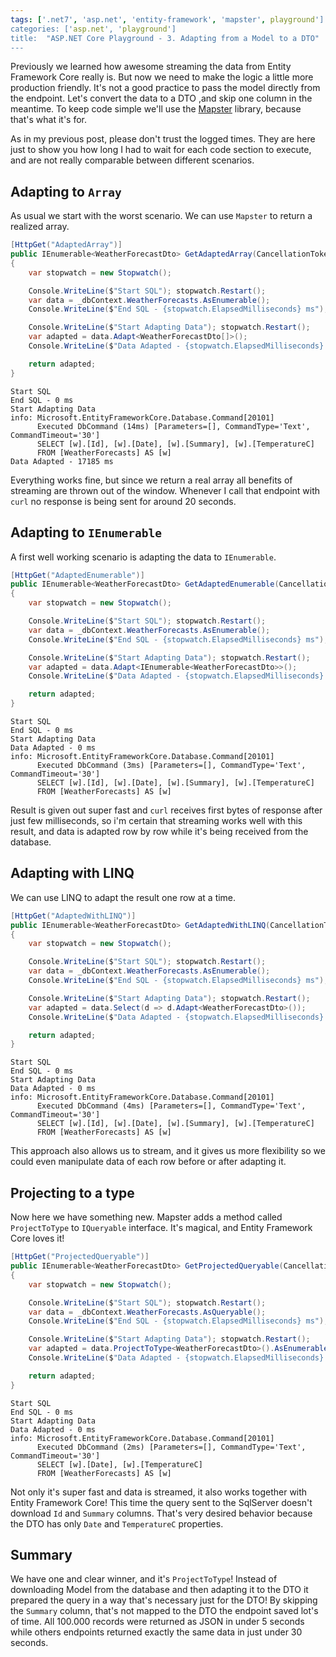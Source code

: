 ```yaml
---
tags: ['.net7', 'asp.net', 'entity-framework', 'mapster', playground']
categories: ['asp.net', 'playground']
title:  "ASP.NET Core Playground - 3. Adapting from a Model to a DTO"
---
```


Previously we learned how awesome streaming the data from Entity Framework Core really is. But now we need to make the logic a little more production friendly. It's not a good practice to pass the model directly from the endpoint. Let's convert the data to a DTO ,and skip one column in the meantime. To keep code simple we'll use the [Mapster](https://github.com/MapsterMapper/Mapster) library, because that's what it's for.

As in my previous post, please don't trust the logged times. They are here just to show you how long I had to wait for each code section to execute, and are not really comparable between different scenarios.

## Adapting to `Array`

As usual we start with the worst scenario. We can use `Mapster` to return a realized array.

```csharp
[HttpGet("AdaptedArray")]
public IEnumerable<WeatherForecastDto> GetAdaptedArray(CancellationToken cancellationToken)
{
    var stopwatch = new Stopwatch();

    Console.WriteLine($"Start SQL"); stopwatch.Restart();
    var data = _dbContext.WeatherForecasts.AsEnumerable();
    Console.WriteLine($"End SQL - {stopwatch.ElapsedMilliseconds} ms");

    Console.WriteLine($"Start Adapting Data"); stopwatch.Restart();
    var adapted = data.Adapt<WeatherForecastDto[]>();
    Console.WriteLine($"Data Adapted - {stopwatch.ElapsedMilliseconds} ms");

    return adapted;
}
```

```text
Start SQL
End SQL - 0 ms
Start Adapting Data
info: Microsoft.EntityFrameworkCore.Database.Command[20101]
      Executed DbCommand (14ms) [Parameters=[], CommandType='Text', CommandTimeout='30']
      SELECT [w].[Id], [w].[Date], [w].[Summary], [w].[TemperatureC]
      FROM [WeatherForecasts] AS [w]
Data Adapted - 17185 ms
```

Everything works fine, but since we return a real array all benefits of streaming are thrown out of the window. Whenever I call that endpoint with `curl` no response is being sent for around 20 seconds.

## Adapting to `IEnumerable`

A first well working scenario is adapting the data to `IEnumerable`.

```csharp
[HttpGet("AdaptedEnumerable")]
public IEnumerable<WeatherForecastDto> GetAdaptedEnumerable(CancellationToken cancellationToken)
{
    var stopwatch = new Stopwatch();

    Console.WriteLine($"Start SQL"); stopwatch.Restart();
    var data = _dbContext.WeatherForecasts.AsEnumerable();
    Console.WriteLine($"End SQL - {stopwatch.ElapsedMilliseconds} ms");

    Console.WriteLine($"Start Adapting Data"); stopwatch.Restart();
    var adapted = data.Adapt<IEnumerable<WeatherForecastDto>>();
    Console.WriteLine($"Data Adapted - {stopwatch.ElapsedMilliseconds} ms");

    return adapted;
}
```

```text
Start SQL
End SQL - 0 ms
Start Adapting Data
Data Adapted - 0 ms
info: Microsoft.EntityFrameworkCore.Database.Command[20101]
      Executed DbCommand (3ms) [Parameters=[], CommandType='Text', CommandTimeout='30']
      SELECT [w].[Id], [w].[Date], [w].[Summary], [w].[TemperatureC]
      FROM [WeatherForecasts] AS [w]
```

Result is given out super fast and `curl` receives first bytes of response after just few milliseconds, so i'm certain that streaming works well with this result, and data is adapted row by row while it's being received from the database.

## Adapting with LINQ

We can use LINQ to adapt the result one row at a time.

```csharp
[HttpGet("AdaptedWithLINQ")]
public IEnumerable<WeatherForecastDto> GetAdaptedWithLINQ(CancellationToken cancellationToken)
{
    var stopwatch = new Stopwatch();

    Console.WriteLine($"Start SQL"); stopwatch.Restart();
    var data = _dbContext.WeatherForecasts.AsEnumerable();
    Console.WriteLine($"End SQL - {stopwatch.ElapsedMilliseconds} ms");

    Console.WriteLine($"Start Adapting Data"); stopwatch.Restart();
    var adapted = data.Select(d => d.Adapt<WeatherForecastDto>());
    Console.WriteLine($"Data Adapted - {stopwatch.ElapsedMilliseconds} ms");

    return adapted;
}
```

```text
Start SQL
End SQL - 0 ms
Start Adapting Data
Data Adapted - 0 ms
info: Microsoft.EntityFrameworkCore.Database.Command[20101]
      Executed DbCommand (4ms) [Parameters=[], CommandType='Text', CommandTimeout='30']
      SELECT [w].[Id], [w].[Date], [w].[Summary], [w].[TemperatureC]
      FROM [WeatherForecasts] AS [w]
```

This approach also allows us to stream, and it gives us more flexibility so we could even manipulate data of each row before or after adapting it.

## Projecting to a type

Now here we have something new. Mapster adds a method called `ProjectToType` to `IQueryable` interface. It's magical, and Entity Framework Core loves it!

```csharp
[HttpGet("ProjectedQueryable")]
public IEnumerable<WeatherForecastDto> GetProjectedQueryable(CancellationToken cancellationToken)
{
    var stopwatch = new Stopwatch();

    Console.WriteLine($"Start SQL"); stopwatch.Restart();
    var data = _dbContext.WeatherForecasts.AsQueryable();
    Console.WriteLine($"End SQL - {stopwatch.ElapsedMilliseconds} ms");

    Console.WriteLine($"Start Adapting Data"); stopwatch.Restart();
    var adapted = data.ProjectToType<WeatherForecastDto>().AsEnumerable();
    Console.WriteLine($"Data Adapted - {stopwatch.ElapsedMilliseconds} ms");

    return adapted;
}
```

```text
Start SQL
End SQL - 0 ms
Start Adapting Data
Data Adapted - 0 ms
info: Microsoft.EntityFrameworkCore.Database.Command[20101]
      Executed DbCommand (2ms) [Parameters=[], CommandType='Text', CommandTimeout='30']
      SELECT [w].[Date], [w].[TemperatureC]
      FROM [WeatherForecasts] AS [w]
```

Not only it's super fast and data is streamed, it also works together with Entity Framework Core! This time the query sent to the SqlServer doesn't download `Id` and `Summary` columns. That's very desired behavior because the DTO has only `Date` and `TemperatureC` properties.

## Summary

We have one and clear winner, and it's `ProjectToType`! Instead of downloading Model from the database and then adapting it to the DTO it prepared the query in a way that's necessary just for the DTO! By skipping the `Summary` column, that's not mapped to the DTO the endpoint saved lot's of time. All 100.000 records were returned as JSON in under 5 seconds while others endpoints returned exactly the same data in just under 30 seconds.





